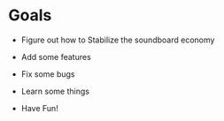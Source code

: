 # Goals

- Figure out how to Stabilize
  the soundboard economy

- Add some features

- Fix some bugs

- Learn some things

- Have Fun!
